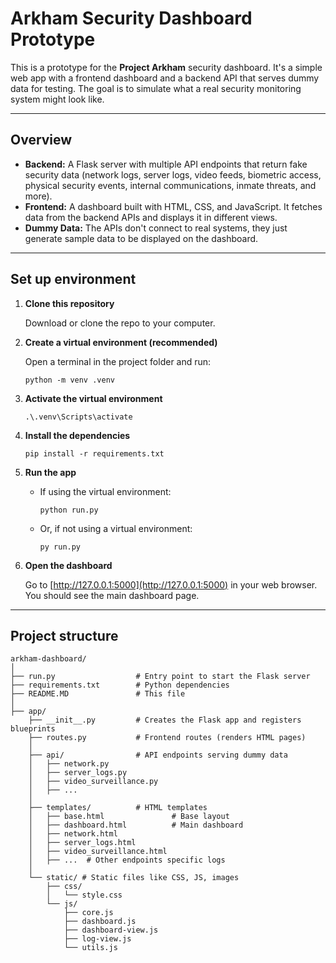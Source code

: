 # Arkham Security Dashboard Prototype

This is a prototype for the **Project Arkham** security dashboard. It's a simple web app with a frontend dashboard and a backend API that serves dummy data for testing. The goal is to simulate what a real security monitoring system might look like.

---

## Overview

- **Backend:** A Flask server with multiple API endpoints that return fake security data (network logs, server logs, video feeds, biometric access, physical security events, internal communications, inmate threats, and more).
- **Frontend:** A dashboard built with HTML, CSS, and JavaScript. It fetches data from the backend APIs and displays it in different views.
- **Dummy Data:** The APIs don't connect to real systems, they just generate sample data to be displayed on the dashboard.

---

## Set up environment

1. **Clone this repository**

   Download or clone the repo to your computer.

2. **Create a virtual environment (recommended)**

   Open a terminal in the project folder and run:

   ```
   python -m venv .venv
   ```

3. **Activate the virtual environment**


    ```
    .\.venv\Scripts\activate
    ```

4. **Install the dependencies**

   ```
   pip install -r requirements.txt
   ```

5. **Run the app**

   - If using the virtual environment:

     ```
     python run.py
     ```

   - Or, if not using a virtual environment:

     ```
     py run.py
     ```

6. **Open the dashboard**

   Go to [http://127.0.0.1:5000](http://127.0.0.1:5000) in your web browser. You should see the main dashboard page.

---

## Project structure

```
arkham-dashboard/
│
├── run.py                  # Entry point to start the Flask server
├── requirements.txt        # Python dependencies
├── README.MD               # This file
│
├── app/
    ├── __init__.py         # Creates the Flask app and registers blueprints
    ├── routes.py           # Frontend routes (renders HTML pages)
    │
    ├── api/                # API endpoints serving dummy data
    │   ├── network.py
    │   ├── server_logs.py
    │   ├── video_surveillance.py
    │   ├── ...
    │
    ├── templates/          # HTML templates
    │   ├── base.html               # Base layout
    │   ├── dashboard.html          # Main dashboard
    │   ├── network.html
    │   ├── server_logs.html
    │   ├── video_surveillance.html
    │   ├── ...  # Other endpoints specific logs
    │
    └── static/ # Static files like CSS, JS, images
        ├── css/
        │   └── style.css
        └── js/
            ├── core.js
            ├── dashboard.js
            ├── dashboard-view.js
            ├── log-view.js
            └── utils.js

```





